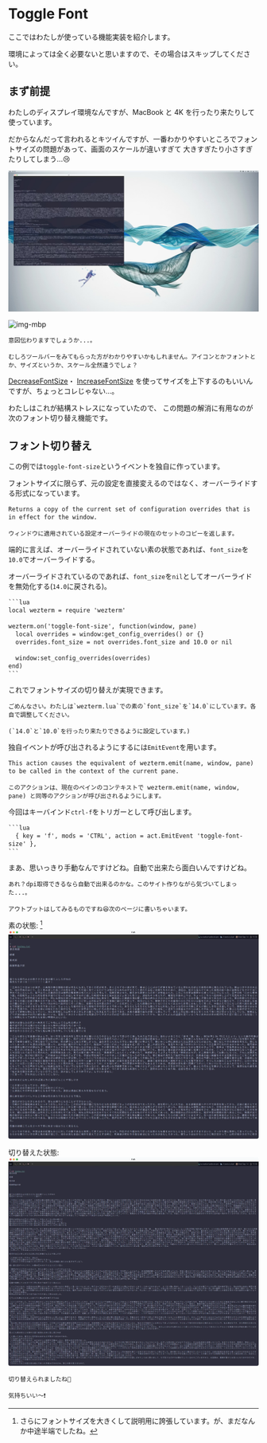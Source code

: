 # Toggle Font

ここではわたしが使っている機能実装を紹介します。

環境によっては全く必要ないと思いますので、その場合はスキップしてください。

## まず前提

わたしのディスプレイ環境なんですが、MacBook と 4K を行ったり来たりして使っています。

だからなんだって言われるとキツイんですが、一番わかりやすいところでフォントサイズの問題があって、画面のスケールが違いすぎて 大きすぎたり小さすぎたりしてしまう...😢

![img-4k](img/img-4k.png)

![img-mbp](img/img-mbp.png)

```admonish info 
意図伝わりますでしょうか...。

むしろツールバーをみてもらった方がわかりやすいかもしれません。アイコンとかフォントとか、サイズというか、スケール全然違うでしょ？
```

[DecreaseFontSize](https://wezfurlong.org/wezterm/config/lua/keyassignment/DecreaseFontSize.html)・
[IncreaseFontSize](https://wezfurlong.org/wezterm/config/lua/keyassignment/IncreaseFontSize.html)
を使ってサイズを上下するのもいいんですが、ちょっとコレじゃない...。

わたしはこれが結構ストレスになっていたので、 この問題の解消に有用なのが次のフォント切り替え機能です。

## フォント切り替え

この例では`toggle-font-size`というイベントを独自に作っています。

フォントサイズに限らず、元の設定を直接変えるのではなく、オーバーライドする形式になっています。
```admonish note title="[window:get_config_overrides()](https://wezfurlong.org/wezterm/config/lua/window/get_config_overrides.html)"
Returns a copy of the current set of configuration overrides that is in effect for the window.

ウィンドウに適用されている設定オーバーライドの現在のセットのコピーを返します。
```

端的に言えば、オーバーライドされていない素の状態であれば、`font_size`を`10.0`でオーバーライドする。

オーバーライドされているのであれば、`font_size`を`nil`としてオーバーライドを無効化する(`14.0`に戻される)。

~~~admonish example title="event.lua"
```lua
local wezterm = require 'wezterm'

wezterm.on('toggle-font-size', function(window, pane)
  local overrides = window:get_config_overrides() or {}
  overrides.font_size = not overrides.font_size and 10.0 or nil

  window:set_config_overrides(overrides)
end)
```
~~~

これでフォントサイズの切り替えが実現できます。

~~~admonish info
ごめんなさい。わたしは`wezterm.lua`での素の`font_size`を`14.0`にしています。各自で調整してください。

(`14.0`と`10.0`を行ったり来たりできるように設定しています。)
~~~

独自イベントが呼び出されるようにするには`EmitEvent`を用います。

```admonish note title="[EmitEvent](https://wezfurlong.org/wezterm/config/lua/keyassignment/EmitEvent.html)"
This action causes the equivalent of wezterm.emit(name, window, pane) to be called in the context of the current pane.

このアクションは、現在のペインのコンテキストで wezterm.emit(name, window, pane) と同等のアクションが呼び出されるようにします。
```

今回はキーバインド`ctrl-f`をトリガーとして呼び出します。

~~~admonish example title="keybinds.lua"
```lua
  { key = 'f', mods = 'CTRL', action = act.EmitEvent 'toggle-font-size' },
```
~~~

まあ、思いっきり手動なんですけどね。自動で出来たら面白いんですけどね。

```admonish info
あれ？dpi取得できるなら自動で出来るのかな。このサイト作りながら気づいてしまった...。

アウトプットはしてみるものですね😆次のページに書いちゃいます。
```

素の状態: [^big]
![font-big](img/font-big.png)

切り替えた状態:
![font-small](img/font-small.png)

```admonish success
切り替えられましたね🤗

気持ちいい〜❗️
```

[^big]:さらにフォントサイズを大きくして説明用に誇張しています。が、まだなんか中途半端でしたね。
